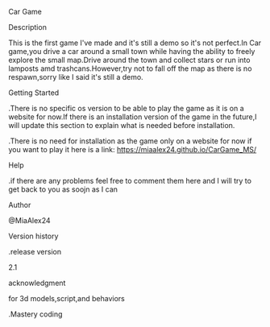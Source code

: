 Car Game


Description

This is the first game I've made and it's still a demo so it's not perfect.In Car game,you drive a car around a small town while having the ability to freely explore the small map.Drive around the town and collect stars or run into lamposts amd trashcans.However,try not to fall off the map as there is no respawn,sorry like I said it's still a demo.


Getting Started

.There is no specific os version to be able to play the game as it is on a website for now.If there is an installation version of the game in the future,I will update this section to explain what is needed before installation.

.There is no need for installation as the game only on a website for now if you want to play it here is a link:
https://miaalex24.github.io/CarGame_MS/


Help

.if there are any problems feel free to comment them here and I will try to get back to you as soojn as I can

Author

@MiaAlex24


Version history

.release version

2.1


acknowledgment

for 3d models,script,and behaviors

.Mastery coding

